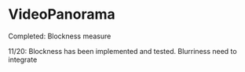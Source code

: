 # VideoPanorama

Completed: Blockness measure

11/20: Blockness has been implemented and tested.
       Blurriness need to integrate
